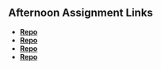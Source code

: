 ## Afternoon Assignment Links

* **[Repo](https://github.com/JeremyOlds/Trivia_DB)**
* **[Repo](https://github.com/JeremyOlds/summer23_greglistAsync)**
* **[Repo](https://github.com/JeremyOlds/<ASSIGNMENT_REPO>)**
* **[Repo](https://github.com/JeremyOlds/<ASSIGNMENT_REPO>)**
